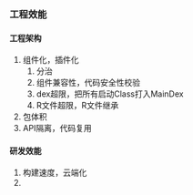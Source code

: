 ### 工程效能
#### 工程架构
1. 组件化，插件化
	1. 分治
	2. 组件兼容性，代码安全性校验
	3. dex超限，把所有启动Class打入MainDex
	4. R文件超限，R文件继承
2. 包体积
3. API隔离，代码复用

#### 研发效能
1. 构建速度，云端化
2. 